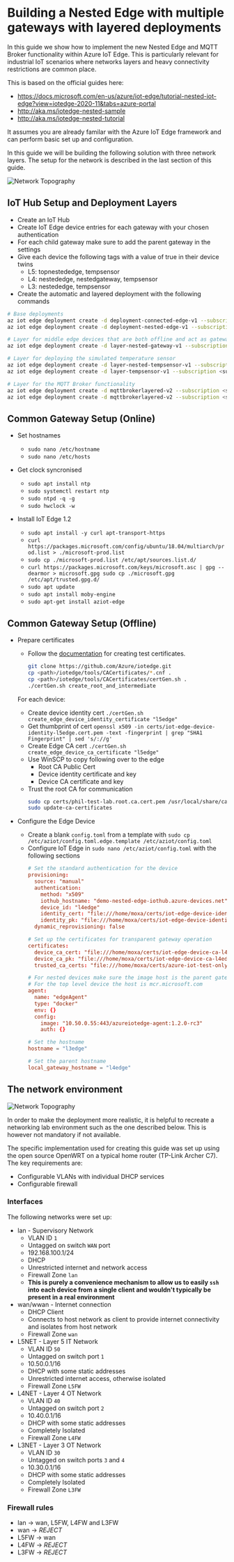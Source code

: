 # Building a Nested Edge with multiple gateways with layered deployments

In this guide we show how to implement the new Nested Edge and MQTT Broker functionality within Azure IoT Edge. This is particularly relevant for industrial IoT scenarios where networks layers and heavy connectivity restrictions are common place.

This is based on the official guides here: 
* https://docs.microsoft.com/en-us/azure/iot-edge/tutorial-nested-iot-edge?view=iotedge-2020-11&tabs=azure-portal
* http://aka.ms/iotedge-nested-sample
* http://aka.ms/iotedge-nested-tutorial

It assumes you are already familar with the Azure IoT Edge framework and can perform basic set up and configuration.

In this guide we will be building the following solution with three network layers. The setup for the network is described in the last section of this guide.

![Network Topography](network-topography.png)

## IoT Hub Setup and Deployment Layers

* Create an IoT Hub
* Create IoT Edge device entries for each gateway with your chosen authentication
* For each child gateway make sure to add the parent gateway in the settings
* Give each device the following tags with a value of true in their device twins
  * L5: topnestededge, tempsensor
  * L4: nestededge, nestedgateway, tempsensor
  * L3: nestededge, tempsensor
* Create the automatic and layered deployment with the following commands
```bash
# Base deployments
az iot edge deployment create -d deployment-connected-edge-v1 --subscription <subscription id> -n <iot hub name> --content ./manifests/base.topedge.deployment.manifest.json --target-condition "tags.topnestededge=true" --priority 100
az iot edge deployment create -d deployment-nested-edge-v1 --subscription <subscription id> -n <iot hub name> --content ./manifests/base.nested.deployment.manifest.json --target-condition "tags.nestededge=true" --priority 100

# Layer for middle edge devices that are both offline and act as gateways
az iot edge deployment create -d layer-nested-gateway-v1 --subscription <subscription id> -n <iot hub name> --content ./manifests/layer.nested.gateway.deployment.manifest.json --target-condition "tags.nestededge=true and tags.nestedgateway=true" --layered --priority 200

# Layer for deploying the simulated temperature sensor
az iot edge deployment create -d layer-nested-tempsensor-v1 --subscription <subscription id> -n <iot hub name> --content layer.nested.tempsensor.deployment.manifest.json --target-condition "tags.nestededge=true and tags.tempsensor=true" --layered --priority 310
az iot edge deployment create -d layer-tempsensor-v1 --subscription <subscription id> -n <iot hub name> --content layer.tempsensor.deployment.manifest.json --target-condition "tags.tempsensor=true" --layered --priority 300

# Layer for the MQTT Broker functionality
az iot edge deployment create -d mqttbrokerlayered-v2 --subscription <subscription id> -n <iot hub name> --content ./manifests/layer.mqttbroker.deployment.manifest.json --target-condition "tags.mqttbroker=true" --layered --priority 250
az iot edge deployment create -d mqttbrokerlayered-v2 --subscription <subscription id> -n <iot hub name> --content ./manifests/layer.mqttbridge.deployment.manifest.json --target-condition "tags.mqttbridge=true" --layered --priority 260
```

## Common Gateway Setup (Online)

* Set hostnames 
  * `sudo nano /etc/hostname`
  * `sudo nano /etc/hosts`

* Get clock syncronised
  * `sudo apt install ntp`
  * `sudo systemctl restart ntp`
  * `sudo ntpd -q -g`
  * `sudo hwclock -w`

* Install IoT Edge 1.2
  * `sudo apt install -y curl apt-transport-https`
  * `curl https://packages.microsoft.com/config/ubuntu/18.04/multiarch/prod.list > ./microsoft-prod.list`
  * `sudo cp ./microsoft-prod.list /etc/apt/sources.list.d/`
  * `curl https://packages.microsoft.com/keys/microsoft.asc | gpg --dearmor > microsoft.gpg
sudo cp ./microsoft.gpg /etc/apt/trusted.gpg.d/`
  * `sudo apt update`
  * `sudo apt install moby-engine`
  * `sudo apt-get install aziot-edge`

## Common Gateway Setup (Offline)

* Prepare certificates
  * Follow the [documentation](https://docs.microsoft.com/en-us/azure/iot-edge/how-to-create-test-certificates) for creating test certificates.

    ```bash
    git clone https://github.com/Azure/iotedge.git
    cp <path>/iotedge/tools/CACertificates/*.cnf .
    cp <path>/iotedge/tools/CACertificates/certGen.sh .
    ./certGen.sh create_root_and_intermediate
    ```
  
  For each device:
  * Create device identity cert `./certGen.sh create_edge_device_identity_certificate "l5edge"`
  * Get thumbprint of cert `openssl x509 -in certs/iot-edge-device-identity-l5edge.cert.pem -text -fingerprint | grep "SHA1 Fingerprint" | sed 's/://g'`
  * Create Edge CA cert `./certGen.sh create_edge_device_ca_certificate "l5edge"`
  * Use WinSCP to copy following over to the edge
    * Root CA Public Cert
    * Device identity certificate and key
    * Device CA certificate and key
  * Trust the root CA for communication
    ```bash
    sudo cp certs/phil-test-lab.root.ca.cert.pem /usr/local/share/ca-certificates/phil-test-lab.root.ca.cert.pem.crt
    sudo update-ca-certificates
    ```

* Configure the Edge Device
  * Create a blank `config.toml` from a template with `sudo cp /etc/aziot/config.toml.edge.template /etc/aziot/config.toml`
  * Configure IoT Edge in `sudo nano /etc/aziot/config.toml` with the following sections
    ```toml
    # Set the standard authentication for the device
    provisioning:
      source: "manual"
      authentication:
        method: "x509"
        iothub_hostname: "demo-nested-edge-iothub.azure-devices.net"
        device_id: "l4edge"
        identity_cert: "file:///home/moxa/certs/iot-edge-device-identity-l4edge.cert.pem"
        identity_pk: "file:///home/moxa/certs/iot-edge-device-identity-l4edge.key.pem"
      dynamic_reprovisioning: false

    # Set up the certificates for transparent gateway operation
    certificates:
      device_ca_cert: "file:///home/moxa/certs/iot-edge-device-ca-l4edge-full-chain.cert.pem"
      device_ca_pk: "file:///home/moxa/certs/iot-edge-device-ca-l4edge.key.pem"
      trusted_ca_certs: "file:///home/moxa/certs/azure-iot-test-only.root.ca.cert.pem"

    # For nested devices make sure the image host is the parent gateway.
    # For the top level device the host is mcr.microsoft.com
    agent:
      name: "edgeAgent"
      type: "docker"
      env: {}
      config:
        image: "10.50.0.55:443/azureiotedge-agent:1.2.0-rc3"
        auth: {}

    # Set the hostname
    hostname = "l3edge"

    # Set the parent hostname
    local_gateway_hostname = "l4edge"
    ```

## The network environment

![Network Topography](network-topography.png)

In order to make the deployment more realistic, it is helpful to recreate a networking lab environment such as the one described below. This is however not mandatory if not available.

The specific implementation used for creating this guide was set up using the open source OpenWRT on a typical home router (TP-Link Archer C7). The key requirements are:

* Configurable VLANs with individual DHCP services
* Configurable firewall

### Interfaces

The following networks were set up:
* lan - Supervisory Network
    * VLAN ID `1`
    * Untagged on switch `WAN` port
    * 192.168.100.1/24
    * DHCP
    * Unrestricted internet and network access
    * Firewall Zone `lan`
    * **This is purely a convenience mechanism to allow us to easily `ssh` into each device from a single client and wouldn't typically be present in a real environment**
* wan/wwan - Internet connection
    * DHCP Client
    * Connects to host network as client to provide internet connectivity and isolates from host network
    * Firewall Zone `wan`
* L5NET - Layer 5 IT Network
    * VLAN ID `50`
    * Untagged on switch port `1`
    * 10.50.0.1/16
    * DHCP with some static addresses
    * Unrestricted internet access, otherwise isolated
    * Firewall Zone `L5FW`
* L4NET - Layer 4 OT Network
    * VLAN ID `40`
    * Untagged on switch port `2`
    * 10.40.0.1/16
    * DHCP with some static addresses
    * Completely Isolated
    * Firewall Zone `L4FW`
* L3NET - Layer 3 OT Network
    * VLAN ID `30`
    * Untagged on switch ports `3` and `4`
    * 10.30.0.1/16
    * DHCP with some static addresses
    * Completely Isolated
    * Firewall Zone `L3FW`

### Firewall rules
  * lan -> wan, L5FW, L4FW and L3FW
  * wan -> *REJECT*
  * L5FW -> wan
  * L4FW -> *REJECT*
  * L3FW -> *REJECT*
